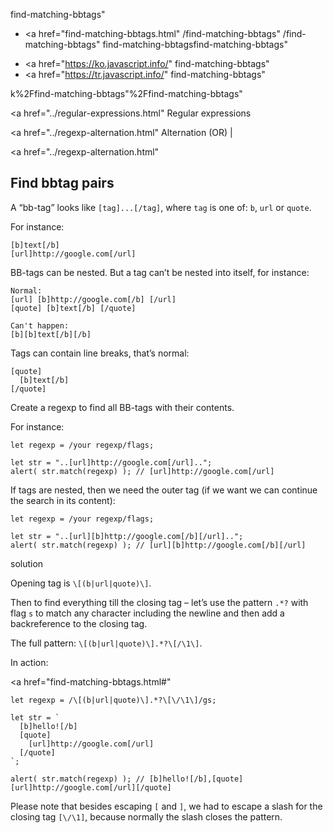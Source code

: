 find-matching-bbtags"

-   <a href="find-matching-bbtags.html"
    /find-matching-bbtags"
    /find-matching-bbtags"
    find-matching-bbtagsfind-matching-bbtags"

<!-- -->

-   <a href="https://ko.javascript.info/"
    find-matching-bbtags"
-   <a href="https://tr.javascript.info/"
    find-matching-bbtags"

k%2Ffind-matching-bbtags"%2Ffind-matching-bbtags" </a>

<a href="../regular-expressions.html" Regular expressions</span></a>

<a href="../regexp-alternation.html" Alternation (OR) |</span></a>

<a href="../regexp-alternation.html"

## Find bbtag pairs

A “bb-tag” looks like `[tag]...[/tag]`, where `tag` is one of: `b`, `url` or `quote`.

For instance:

    [b]text[/b]
    [url]http://google.com[/url]

BB-tags can be nested. But a tag can’t be nested into itself, for instance:

    Normal:
    [url] [b]http://google.com[/b] [/url]
    [quote] [b]text[/b] [/quote]

    Can't happen:
    [b][b]text[/b][/b]

Tags can contain line breaks, that’s normal:

    [quote]
      [b]text[/b]
    [/quote]

Create a regexp to find all BB-tags with their contents.

For instance:

    let regexp = /your regexp/flags;

    let str = "..[url]http://google.com[/url]..";
    alert( str.match(regexp) ); // [url]http://google.com[/url]

If tags are nested, then we need the outer tag (if we want we can continue the search in its content):

    let regexp = /your regexp/flags;

    let str = "..[url][b]http://google.com[/b][/url]..";
    alert( str.match(regexp) ); // [url][b]http://google.com[/b][/url]

solution

Opening tag is `\[(b|url|quote)\]`.

Then to find everything till the closing tag – let’s use the pattern `.*?` with flag `s` to match any character including the newline and then add a backreference to the closing tag.

The full pattern: `\[(b|url|quote)\].*?\[/\1\]`.

In action:

<a href="find-matching-bbtags.html#"
<a href="find-matching-bbtags.html#" class="toolbar__button toolbar__button_edit" title="open in sandbox"></a>

    let regexp = /\[(b|url|quote)\].*?\[\/\1\]/gs;

    let str = `
      [b]hello![/b]
      [quote]
        [url]http://google.com[/url]
      [/quote]
    `;

    alert( str.match(regexp) ); // [b]hello![/b],[quote][url]http://google.com[/url][/quote]

Please note that besides escaping `[` and `]`, we had to escape a slash for the closing tag `[\/\1]`, because normally the slash closes the pattern.
